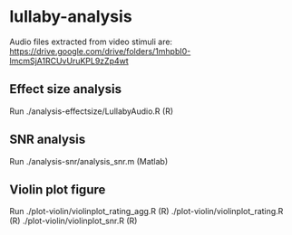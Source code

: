 # lullaby-analysis
Audio files extracted from video stimuli are:
https://drive.google.com/drive/folders/1mhpbI0-lmcmSjA1RCUvUruKPL9zZp4wt

## Effect size analysis
Run ./analysis-effectsize/LullabyAudio.R (R)

## SNR analysis
Run ./analysis-snr/analysis_snr.m (Matlab)

## Violin plot figure
Run ./plot-violin/violinplot_rating_agg.R (R)
    ./plot-violin/violinplot_rating.R (R)
    ./plot-violin/violinplot_snr.R (R)

